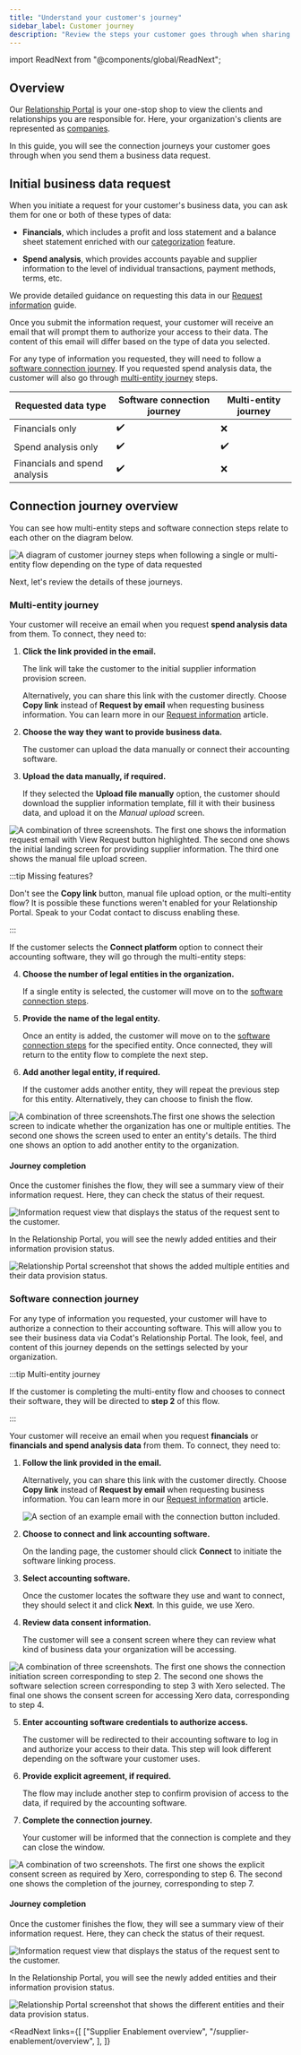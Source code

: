 ```yaml
---
title: "Understand your customer's journey"
sidebar_label: Customer journey
description: "Review the steps your customer goes through when sharing their financial and spend information"
---
```


import ReadNext from "@components/global/ReadNext";

## Overview

Our [Relationship Portal](https://relationships.codat.io/) is your one-stop shop to view the clients and relationships you are responsible for. Here, your organization's clients are represented as [companies](../../terms/company). 

In this guide, you will see the connection journeys your customer goes through when you send them a business data request. 

## Initial business data request

When you initiate a request for your customer's business data, you can ask them for one or both of these types of data:

- **Financials**, which includes a profit and loss statement and a balance sheet statement enriched with our [categorization](/lending/features/financial-statements-overview#categorized-financial-accounts) feature.

- **Spend analysis**, which provides accounts payable and supplier information to the level of individual transactions, payment methods, terms, etc.

We provide detailed guidance on requesting this data in our [Request information](/supplier-enablement/guides/manage-relationships) guide.

Once you submit the information request, your customer will receive an email that will prompt them to authorize your access to their data. The content of this email will differ based on the type of data you selected.

For any type of information you requested, they will need to follow a [software connection journey](/supplier-enablement/guides/customer-journey#software-connection-journey). If you requested spend analysis data, the customer will also go through [multi-entity journey](/supplier-enablement/guides/customer-journey#multi-entity-connection-journey) steps.

| Requested data type  | Software connection journey | Multi-entity journey |
|----------------------|-----------------------------|----------------------|
| Financials only      | ✔️                           | ❌                    |
| Spend analysis only           | ✔️                           | ✔️                    |
| Financials and spend analysis| ✔️                           | ❌                    |

## Connection journey overview

You can see how multi-entity steps and software connection steps relate to each other on the diagram below.

![A diagram of customer journey steps when following a single or multi-entity flow depending on the type of data requested](/img/supplier-enablement/0101-se-customer-journey-diagram.png)

Next, let's review the details of these journeys.

### Multi-entity journey

Your customer will receive an email when you request **spend analysis data** from them. To connect, they need to: 

1. **Click the link provided in the email.** 

    The link will take the customer to the initial supplier information provision screen.

    Alternatively, you can share this link with the customer directly. Choose **Copy link** instead of **Request by email** when requesting business information. You can learn more in our [Request information](/supplier-enablement/guides/manage-relationships) article.

2. **Choose the way they want to provide business data.** 

    The customer can upload the data manually or connect their accounting software.

3. **Upload the data manually, if required.**

    If they selected the **Upload file manually** option, the customer should download the supplier information template, fill it with their business data, and upload it on the _Manual upload_ screen.

![A combination of three screenshots. The first one shows the information request email with View Request button highlighted. The second one shows the initial landing screen for providing supplier information. The third one shows the manual file upload screen.](/img/supplier-enablement/0104-customer-journey-123.png)  

:::tip Missing features?

Don't see the **Copy link** button, manual file upload option, or the multi-entity flow? It is possible these functions weren't enabled for your Relationship Portal. Speak to your Codat contact to discuss enabling these.

:::

If the customer selects the **Connect platform** option to connect their accounting software, they will go through the multi-entity steps:

4. **Choose the number of legal entities in the organization.**

    If a single entity is selected, the customer will move on to the [software connection steps](/supplier-enablement/guides/customer-journey#software-connection-journey).

5. **Provide the name of the legal entity.**

    Once an entity is added, the customer will move on to the [software connection steps](/supplier-enablement/guides/customer-journey#software-connection-journey) for the specified entity. Once connected, they will return to the entity flow to complete the next step.

6. **Add another legal entity, if required.**

    If the customer adds another entity, they will repeat the previous step for this entity. Alternatively, they can choose to finish the flow.

![A combination of three screenshots.The first one shows the selection screen to indicate whether the organization has one or multiple entities. The second one shows the screen used to enter an entity's details. The third one shows an option to add another entity to the organization.](/img/supplier-enablement/0105-customer-journey-456.png)

#### Journey completion

Once the customer finishes the flow, they will see a summary view of their information request. Here, they can check the status of their request.

![Information request view that displays the status of the request sent to the customer.](/img/supplier-enablement/0106-information-request.png)

In the Relationship Portal, you will see the newly added entities and their information provision status. 

![Relationship Portal screenshot that shows the added multiple entities and their data provision status.](/img/supplier-enablement/0107-rm-multientity.png)

### Software connection journey

For any type of information you requested, your customer will have to authorize a connection to their accounting software. This will allow you to see their business data via Codat's Relationship Portal. The look, feel, and content of this journey depends on the settings selected by your organization. 

:::tip Multi-entity journey

If the customer is completing the multi-entity flow and chooses to connect their software, they will be directed to **step 2** of this flow.

:::

Your customer will receive an email when you request **financials** or **financials and spend analysis data** from them. To connect, they need to: 

1. **Follow the link provided in the email.** 

    Alternatively, you can share this link with the customer directly. Choose **Copy link** instead of **Request by email** when requesting business information. You can learn more in our [Request information](/supplier-enablement/guides/manage-relationships) article.

    ![A section of an example email with the connection button included.](/img/supplier-enablement/0110-software-journey-email)

2. **Choose to connect and link accounting software.** 

    On the landing page, the customer should click **Connect** to initiate the software linking process.
    
3. **Select accounting software.**

    Once the customer locates the software they use and want to connect, they should select it and click **Next**. In this guide, we use Xero.

4. **Review data consent information.**

    The customer will see a consent screen where they can review what kind of business data your organization will be accessing.

![A combination of three screenshots. The first one shows the connection initiation screen corresponding to step 2. The second one shows the software selection screen corresponding to step 3 with Xero selected. The final one shows the consent screen for accessing Xero data, corresponding to step 4.](/img/supplier-enablement/0108-platform-123.png)

5. **Enter accounting software credentials to authorize access.**

    The customer will be redirected to their accounting software to log in and authorize your access to their data. This step will look different depending on the software your customer uses.

6. **Provide explicit agreement, if required.**

    The flow may include another step to confirm provision of access to the data, if required by the accounting software.

7. **Complete the connection journey.**

    Your customer will be informed that the connection is complete and they can close the window.

![A combination of two screenshots. The first one shows the explicit consent screen as required by Xero, corresponding to step 6. The second one shows the completion of the journey, corresponding to step 7.](/img/supplier-enablement/0109-platform-45.png)

#### Journey completion

Once the customer finishes the flow, they will see a summary view of their information request. Here, they can check the status of their request.

![Information request view that displays the status of the request sent to the customer.](/img/supplier-enablement/0106-information-request.png)

In the Relationship Portal, you will see the newly added entities and their information provision status. 

![Relationship Portal screenshot that shows the different entities and their data provision status.](/img/supplier-enablement/0111-platform-journey-complete.png)

<ReadNext
  links={[
    ["Supplier Enablement overview", "/supplier-enablement/overview", ],
  ]}
>
</ReadNext>